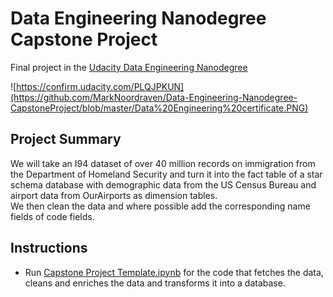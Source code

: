 # Data Engineering Nanodegree Capstone Project
Final project in the [Udacity Data Engineering Nanodegree](https://www.udacity.com/course/data-engineer-nanodegree--nd027)


![https://confirm.udacity.com/PLQJPKUN](https://github.com/MarkNoordraven/Data-Engineering-Nanodegree-CapstoneProject/blob/master/Data%20Engineering%20certificate.PNG)


## Project Summary

We will take an I94 dataset of over 40 million records on immigration from the Department of Homeland Security and turn it into the fact table of a star schema database with demographic data from the US Census Bureau and airport data from OurAirports as dimension tables.  
We then clean the data and where possible add the corresponding name fields of code fields.


## Instructions
* Run [Capstone Project Template.ipynb](https://github.com/MarkNoordraven/Data-Engineering-Nanodegree-CapstoneProject/blob/master/Capstone%20Project%20Template.ipynb) for the code that fetches the data, cleans and enriches the data and transforms it into a database.
